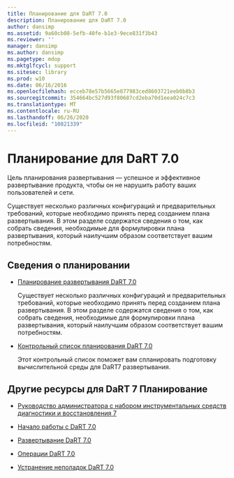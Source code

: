 ```yaml
---
title: Планирование для DaRT 7.0
description: Планирование для DaRT 7.0
author: dansimp
ms.assetid: 9a60cb08-5efb-40fe-b1e3-9ece831f3b43
ms.reviewer: ''
manager: dansimp
ms.author: dansimp
ms.pagetype: mdop
ms.mktglfcycl: support
ms.sitesec: library
ms.prod: w10
ms.date: 06/16/2016
ms.openlocfilehash: ecceb78e57b5665e877983ced8603721eeb0b8b3
ms.sourcegitcommit: 354664bc527d93f80687cd2eba70d1eea024c7c3
ms.translationtype: MT
ms.contentlocale: ru-RU
ms.lasthandoff: 06/26/2020
ms.locfileid: "10821339"
---
```

# Планирование для DaRT 7.0


Цель планирования развертывания — успешное и эффективное развертывание продукта, чтобы он не нарушить работу ваших пользователей и сети.

Существует несколько различных конфигураций и предварительных требований, которые необходимо принять перед созданием плана развертывания. В этом разделе содержатся сведения о том, как собрать сведения, необходимые для формулировки плана развертывания, который наилучшим образом соответствует вашим потребностям.

## Сведения о планировании


-   [Планирование развертывания DaRT 7.0](planning-to-deploy-dart-70.md)

    Существует несколько различных конфигураций и предварительных требований, которые необходимо принять перед созданием плана развертывания. В этом разделе содержатся сведения о том, как собрать сведения, необходимые для формулировки плана развертывания, который наилучшим образом соответствует вашим потребностям.

-   [Контрольный список планирования DaRT 7.0](dart-70-planning-checklist-dart-7.md)

    Этот контрольный список поможет вам спланировать подготовку вычислительной среды для DaRT7 развертывания.

## <a href="" id="other-resources-for-dart-7-planning-"></a>Другие ресурсы для DaRT 7 Планирование


-   [Руководство администратора с набором инструментальных средств диагностики и восстановления 7](index.md)

-   [Начало работы с DaRT 7.0](getting-started-with-dart-70-new-ia.md)

-   [Развертывание DaRT 7.0](deploying-dart-70-new-ia.md)

-   [Операции DaRT 7.0](operations-for-dart-70-new-ia.md)

-   [Устранение неполадок DaRT 7.0](troubleshooting-dart-70-new-ia.md)

 

 





